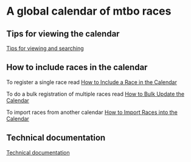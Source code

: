 # A global calendar of mtbo races

## Tips for viewing the calendar
[Tips for viewing and searching](view.md)

## How to include races in the calendar
To register a single race read [How to Include a Race in the Calendar](register.md)

To do a bulk registration of multiple races read [How to Bulk Update the Calendar](bulk.md)

To import races from another calendar [How to Import Races into the Calendar](import.md)

## Technical documentation
[Technical documentation](technical.md)




